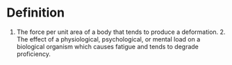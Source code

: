 # Definition

1.  The force per unit area of a body that tends to produce a
    deformation. 2. The effect of a physiological, psychological, or
    mental load on a biological organism which causes fatigue and tends
    to degrade proficiency.
